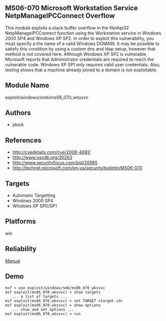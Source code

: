 ## MS06-070 Microsoft Workstation Service NetpManageIPCConnect Overflow

This module exploits a stack buffer overflow in the NetApi32 
NetpManageIPCConnect function using the Workstation service 
in Windows 2000 SP4 and Windows XP SP2. In order to exploit 
this vulnerability, you must specify a the name of a valid 
Windows DOMAIN. It may be possible to satisfy this condition 
by using a custom dns and ldap setup, however that method is 
not covered here. Although Windows XP SP2 is vulnerable, 
Microsoft reports that Administrator credentials are 
required to reach the vulnerable code. Windows XP SP1 only 
requires valid user credentials. Also, testing shows that a 
machine already joined to a domain is not exploitable.


## Module Name
exploit/windows/smb/ms06_070_wkssvc

## Authors
* jduck


## References
* http://cvedetails.com/cve/2006-4691/
* http://www.osvdb.org/30263
* http://www.securityfocus.com/bid/20985
* http://technet.microsoft.com/en-us/security/bulletin/MS06-070



## Targets
* Automatic Targetting
* Windows 2000 SP4
* Windows XP SP0/SP1


## Platforms
win

## Reliability
[Manual](https://github.com/rapid7/metasploit-framework/wiki/Exploit-Ranking)

## Demo

```
msf > use exploit/windows/smb/ms06_070_wkssvc
msf exploit(ms06_070_wkssvc) > show targets
   ... a list of targets ...
msf exploit(ms06_070_wkssvc) > set TARGET <target-id>
msf exploit(ms06_070_wkssvc) > show options
   ... show and set options ...
msf exploit(ms06_070_wkssvc) > run
```
    
    